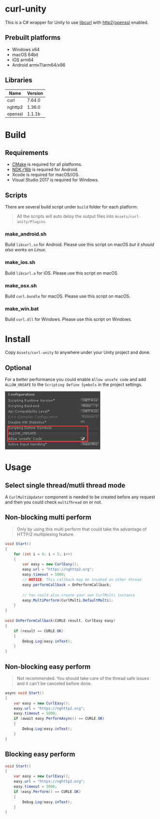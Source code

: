 # curl-unity

This is a C# wrapper for Unity to use [libcurl](https://github.com/curl/curl) with [http2](https://github.com/nghttp2/nghttp2)/[openssl](https://github.com/openssl/openssl) enabled.

## Prebuilt platforms

* Windows x64
* macOS 64bit
* iOS arm64
* Android armv7/arm64/x86

## Libraries 

|Name|Version|
|-|-|
|curl|7.64.0|
|nghttp2|1.36.0|
|openssl|1.1.1b|

# Build

## Requirements

* [CMake](https://cmake.org/download/) is required for all platforms.
* [NDK r16b](https://developer.android.com/ndk/downloads/older_releases.html) is required for Android.
* Xcode is required for macOS/iOS.
* Visual Studio 2017 is required for Windows.

## Scripts

There are several build script under `build` folder for each platform:

> All the scripts will auto deloy the output files into `Assets/curl-unity/Plugins`.

### make_android.sh
    
Build `libcurl.so` for Android. Please use this script on macOS *but it should also works on Linux*.

### make_ios.sh

Build `libcurl.a` for iOS. Please use this script on macOS

### make_osx.sh

Build `curl.bundle` for macOS. Please use this script on macOS.

### make_win.bat

Build `curl.dll` for Windows. Please use this script on Windows.

# Install

Copy `Assets/curl-unity` to anywhere under your Unity project and done.

## Optional

For a better performance you could enable `Allow unsafe code` and add `ALLOW_UNSAFE` to the `Scripting Define Symbols` in the project settings.

![project settings](doc/project_settings.png)

# Usage

## Select single thread/mutli thread mode

A `CurlMultiUpdater` component is needed to be created before any request and then you could check `multiThread` on or not.

## Non-blocking multi perform

> Only by using this multi perform that could take the advantage of HTTP/2 multiplexing feature.

```csharp
void Start()
{
    for (int i = 0; i < 5; i++)
    {
        var easy = new CurlEasy();
        easy.url = "https://nghttp2.org";
        easy.timeout = 5000;
        // NOTICE: This callback may be invoked on other thread
        easy.performCallback = OnPerformCallback;

        // You could also create your own CurlMulti instance
        easy.MultiPerform(CurlMulti.DefaultMulti);
    }
}

void OnPerformCallback(CURLE result, CurlEasy easy)
{
    if (result == CURLE.OK)
    {
        Debug.Log(easy.inText);
    }
}
```

## Non-blocking easy perform

> Not recommended. You should take care of the thread safe issues and it can't be canceled before done.

```csharp
async void Start()
{
    var easy = new CurlEasy();
    easy.url = "https://nghttp2.org";
    easy.timeout = 5000;
    if (await easy.PerformAsync() == CURLE.OK)
    {
        Debug.Log(easy.inText);
    }
}
```

## Blocking easy perform

```csharp
void Start()
{
    var easy = new CurlEasy();
    easy.url = "https://nghttp2.org";
    easy.timeout = 5000;
    if (easy.Perform() == CURLE.OK)
    {
        Debug.Log(easy.inText);
    }
}
```

